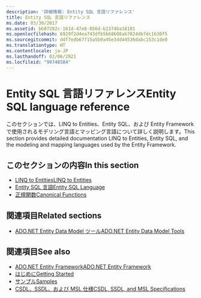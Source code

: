 ```yaml
---
description: '詳細情報: Entity SQL 言語リファレンス'
title: Entity SQL 言語リファレンス
ms.date: 03/30/2017
ms.assetid: bb07282c-161d-47e8-856d-b2374ba18181
ms.openlocfilehash: 6929f2d4ea743dfb5b68608ab7024db7dc1630f5
ms.sourcegitcommit: ddf7edb67715a5b9a45e3dd44536dabc153c1de0
ms.translationtype: HT
ms.contentlocale: ja-JP
ms.lasthandoff: 02/06/2021
ms.locfileid: "99748584"
---
```

# <a name="entity-sql-language-reference"></a><span data-ttu-id="245b3-103">Entity SQL 言語リファレンス</span><span class="sxs-lookup"><span data-stu-id="245b3-103">Entity SQL language reference</span></span>

<span data-ttu-id="245b3-104">このセクションでは、LINQ to Entities、Entity SQL、および Entity Framework で使用されるモデリング言語とマッピング言語について詳しく説明します。</span><span class="sxs-lookup"><span data-stu-id="245b3-104">This section provides detailed documentation LINQ to Entities, Entity SQL, and the modeling and mapping languages used by the Entity Framework.</span></span>
  
## <a name="in-this-section"></a><span data-ttu-id="245b3-105">このセクションの内容</span><span class="sxs-lookup"><span data-stu-id="245b3-105">In this section</span></span>
  
- [<span data-ttu-id="245b3-106">LINQ to Entities</span><span class="sxs-lookup"><span data-stu-id="245b3-106">LINQ to Entities</span></span>](linq-to-entities.md)
- [<span data-ttu-id="245b3-107">Entity SQL 言語</span><span class="sxs-lookup"><span data-stu-id="245b3-107">Entity SQL Language</span></span>](entity-sql-language.md)
- [<span data-ttu-id="245b3-108">正規関数</span><span class="sxs-lookup"><span data-stu-id="245b3-108">Canonical Functions</span></span>](canonical-functions.md)

## <a name="related-sections"></a><span data-ttu-id="245b3-109">関連項目</span><span class="sxs-lookup"><span data-stu-id="245b3-109">Related sections</span></span>

- <span data-ttu-id="245b3-110">[ADO.NET Entity Data Model ツール](/previous-versions/dotnet/netframework-4.0/bb399249(v=vs.100))</span><span class="sxs-lookup"><span data-stu-id="245b3-110">[ADO.NET Entity Data Model Tools](/previous-versions/dotnet/netframework-4.0/bb399249(v=vs.100))</span></span>  
  
## <a name="see-also"></a><span data-ttu-id="245b3-111">関連項目</span><span class="sxs-lookup"><span data-stu-id="245b3-111">See also</span></span>

- [<span data-ttu-id="245b3-112">ADO.NET Entity Framework</span><span class="sxs-lookup"><span data-stu-id="245b3-112">ADO.NET Entity Framework</span></span>](../index.md)
- [<span data-ttu-id="245b3-113">はじめに</span><span class="sxs-lookup"><span data-stu-id="245b3-113">Getting Started</span></span>](../getting-started.md)
- <span data-ttu-id="245b3-114">[サンプル](/previous-versions/dotnet/netframework-4.0/bb738547(v=vs.100))</span><span class="sxs-lookup"><span data-stu-id="245b3-114">[Samples](/previous-versions/dotnet/netframework-4.0/bb738547(v=vs.100))</span></span>
- [<span data-ttu-id="245b3-115">CSDL、SSDL、および MSL 仕様</span><span class="sxs-lookup"><span data-stu-id="245b3-115">CSDL, SSDL, and MSL Specifications</span></span>](/ef/ef6/modeling/designer/advanced/edmx/csdl-spec)
